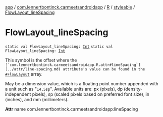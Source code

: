 [app](../../../index.md) / [com.lennertbontinck.carmeetsandroidapp](../../index.md) / [R](../index.md) / [styleable](index.md) / [FlowLayout_lineSpacing](./-flow-layout_line-spacing.md)

# FlowLayout_lineSpacing

`static val FlowLayout_lineSpacing: `[`Int`](https://kotlinlang.org/api/latest/jvm/stdlib/kotlin/-int/index.html)
`static val FlowLayout_lineSpacing: `[`Int`](https://kotlinlang.org/api/latest/jvm/stdlib/kotlin/-int/index.html)

This symbol is the offset where the ``[`com.lennertbontinck.carmeetsandroidapp.R.attr#lineSpacing`](../attr/line-spacing.md) attribute's value can be found in the ``[`#FlowLayout`](-flow-layout.md) array.

May be a dimension value, which is a floating point number appended with a unit such as "`14.5sp`". Available units are: px (pixels), dp (density-independent pixels), sp (scaled pixels based on preferred font size), in (inches), and mm (millimeters).

**Attr**
name com.lennertbontinck.carmeetsandroidapp:lineSpacing

